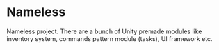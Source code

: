# Nameless
Nameless project. There are a bunch of Unity premade modules like inventory system, commands pattern module (tasks), UI framework etc.
